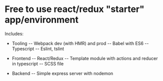 # Free to use react/redux "starter" app/environment

Includes:
- Tooling
-- Webpack dev (with HMR) and prod
-- Babel with ES6
-- Typescript
-- Eslint, tslint

- Frontend
-- React/Redux
-- Template module with actions and reducer in typescript
-- SCSS file

- Backend
-- Simple express server with nodemon
